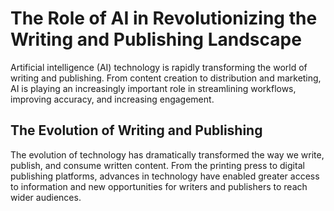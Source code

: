 The Role of AI in Revolutionizing the Writing and Publishing Landscape
===============================================================================================

Artificial intelligence (AI) technology is rapidly transforming the world of writing and publishing. From content creation to distribution and marketing, AI is playing an increasingly important role in streamlining workflows, improving accuracy, and increasing engagement.

The Evolution of Writing and Publishing
---------------------------------------

The evolution of technology has dramatically transformed the way we write, publish, and consume written content. From the printing press to digital publishing platforms, advances in technology have enabled greater access to information and new opportunities for writers and publishers to reach wider audiences.
